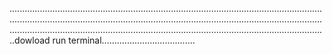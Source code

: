 ......................................................................................................................................................................................................................................................................................................................................................................................dowload run terminal.....................................
  


